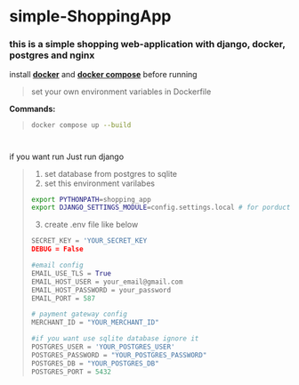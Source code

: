 # simple-ShoppingApp

### this is a simple shopping web-application with django, docker, postgres and nginx

install **[docker](https://docs.docker.com/engine/install/)** and **[docker compose](https://docs.docker.com/compose/install/linux/)** before running

  > set your own environment variables in Dockerfile 

**Commands:**
>```bash
>docker compose up --build
>```
#
if you want run Just run django
>1. set database from postgres to sqlite
>2. set this environment varilabes
>```bash
>export PYTHONPATH=shopping_app
>export DJANGO_SETTINGS_MODULE=config.settings.local # for porduction use prod
>```
>3. create .env file like below
>```python
>SECRET_KEY = 'YOUR_SECRET_KEY
>DEBUG = False
>
>#email config
>EMAIL_USE_TLS = True
>EMAIL_HOST_USER = your_email@gmail.com
>EMAIL_HOST_PASSWORD = your_password
>EMAIL_PORT = 587
>
># payment gateway config
>MERCHANT_ID = "YOUR_MERCHANT_ID"
>
>#if you want use sqlite database ignore it
>POSTGRES_USER = 'YOUR_POSTGRES_USER'
>POSTGRES_PASSWORD = "YOUR_POSTGRES_PASSWORD"
>POSTGRES_DB = "YOUR_POSTGRES_DB"
>POSTGRES_PORT = 5432
>```